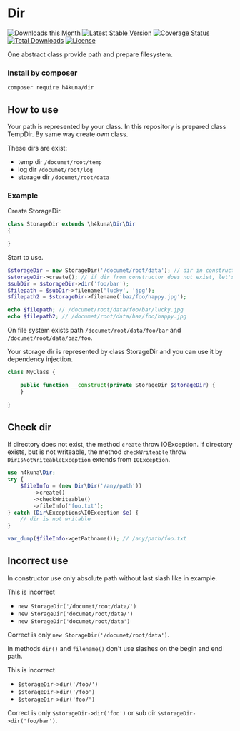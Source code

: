 # Dir

[![Downloads this Month](https://img.shields.io/packagist/dm/h4kuna/dir.svg)](https://packagist.org/packages/h4kuna/dir)
[![Latest Stable Version](https://poser.pugx.org/h4kuna/dir/v/stable?format=flat)](https://packagist.org/packages/h4kuna/dir)
[![Coverage Status](https://coveralls.io/repos/github/h4kuna/dir/badge.svg?branch=master)](https://coveralls.io/github/h4kuna/dir?branch=master)
[![Total Downloads](https://poser.pugx.org/h4kuna/dir/downloads?format=flat)](https://packagist.org/packages/h4kuna/dir)
[![License](https://poser.pugx.org/h4kuna/dir/license?format=flat)](https://packagist.org/packages/h4kuna/dir)

One abstract class provide path and prepare filesystem.

### Install by composer 
```
composer require h4kuna/dir
```

## How to use

Your path is represented by your class. In this repository is prepared class TempDir. By same way create own class.


These dirs are exist:
- temp dir `/documet/root/temp`
- log dir `/documet/root/log`
- storage dir `/documet/root/data`

### Example
Create StorageDir.

```php
class StorageDir extends \h4kuna\Dir\Dir 
{

}
```

Start to use.
```php
$storageDir = new StorageDir('/documet/root/data'); // dir in constructor does not check
$storageDir->create(); // if dir from constructor does not exist, let's check and create
$subDir = $storageDir->dir('foo/bar');
$filepath = $subDir->filename('lucky', 'jpg');
$filepath2 = $storageDir->filename('baz/foo/happy.jpg');

echo $filepath; // /documet/root/data/foo/bar/lucky.jpg
echo $filepath2; // /documet/root/data/baz/foo/happy.jpg
```
On file system exists path `/documet/root/data/foo/bar` and `/documet/root/data/baz/foo`.

Your storage dir is represented by class StorageDir and you can use it by dependency injection.

```php
class MyClass {

    public function __construct(private StorageDir $storageDir) {
    }
    
}
```

## Check dir

If directory does not exist, the method `create` throw IOException. If directory exists, but is not writeable, the method `checkWriteable` throw `DirIsNotWriteableException` extends from `IOException`.

```php
use h4kuna\Dir;
try {
    $fileInfo = (new Dir\Dir('/any/path'))
        ->create()
        ->checkWriteable()
        ->fileInfo('foo.txt');
} catch (Dir\Exceptions\IOException $e) {
    // dir is not writable
}

var_dump($fileInfo->getPathname()); // /any/path/foo.txt
```

## Incorrect use

In constructor use only absolute path without last slash like in example. 

This is incorrect

- `new StorageDir('/documet/root/data/')`
- `new StorageDir('documet/root/data/')`
- `new StorageDir('documet/root/data')`

Correct is only `new StorageDir('/documet/root/data')`.

In methods `dir()` and `filename()` don't use slashes on the begin and end path.

This is incorrect

- `$storageDir->dir('/foo/')`
- `$storageDir->dir('/foo')`
- `$storageDir->dir('foo/')`
  
Correct is only `$storageDir->dir('foo')` or sub dir `$storageDir->dir('foo/bar')`.
